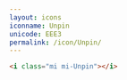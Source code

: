 ```yaml
---
layout: icons
iconname: Unpin
unicode: EEE3
permalink: /icon/Unpin/
---
```


``` html
<i class="mi mi-Unpin"></i>
```

